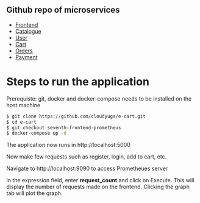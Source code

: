 ## Github repo of microservices
 - [Frontend](https://github.com/cloudyuga/e-cart-frontend/tree/frontend-prometheus)
 - [Catalogue](https://github.com/cloudyuga/e-cart-catalogue)
 - [User](https://github.com/cloudyuga/e-cart-user)
 - [Cart](https://github.com/cloudyuga/e-cart-cart)
 - [Orders](https://github.com/cloudyuga/e-cart-orders/tree/orders-for-payment-go)
 - [Payment](https://github.com/cloudyuga/e-cart-payment/tree/payment-go)

# Steps to run the application
Prerequiste: git, docker and docker-compose needs to be installed on the host machine

```sh
$ git clone https://github.com/cloudyuga/e-cart.git
$ cd e-cart
$ git checkout seventh-frontend-prometheus
$ docker-compose up -d
```
The application now runs in http://localhost:5000

Now make few requests such as register, login, add to cart, etc.


Navigate to http://localhost:9090 to access Prometheues server


In the expression field, enter **request_count** and click on Execute. This will display the number of requests made on the frontend. Clicking the graph tab will plot the graph.

